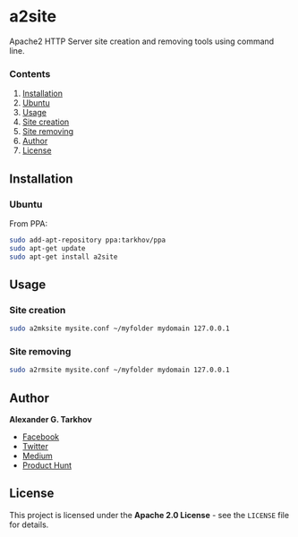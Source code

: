 # a2site

Apache2 HTTP Server site creation and removing tools using command line.

### Contents

1. [Installation](#installation)
  1. [Ubuntu](#ubuntu)
2. [Usage](#usage)
  1. [Site creation](#site-creation)
  2. [Site removing](#site-removing)
3. [Author](#author)
4. [License](#license)

## Installation

### Ubuntu

From PPA:

```bash
sudo add-apt-repository ppa:tarkhov/ppa
sudo apt-get update
sudo apt-get install a2site
```

## Usage

### Site creation

```bash
sudo a2mksite mysite.conf ~/myfolder mydomain 127.0.0.1
```

### Site removing

```bash
sudo a2rmsite mysite.conf ~/myfolder mydomain 127.0.0.1
```

## Author

**Alexander G. Tarkhov**

* [Facebook](https://www.facebook.com/alextarkhov)
* [Twitter](https://twitter.com/alextarkhov)
* [Medium](https://medium.com/@tarkhov)
* [Product Hunt](https://www.producthunt.com/@tarkhov)

## License

This project is licensed under the **Apache 2.0 License** - see the `LICENSE` file for details.
